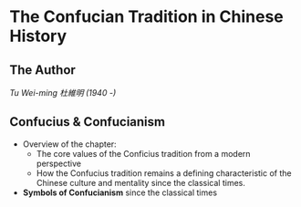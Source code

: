 # The Confucian Tradition in Chinese History

## The Author

_Tu Wei-ming 杜維明 (1940 -)_

## Confucius & Confucianism

- Overview of the chapter:
  - The core values of the Conficius tradition from a modern perspective
  - How the Confucius tradition remains a defining characteristic of the Chinese culture and mentality since the classical times.
- **Symbols of Confucianism** since the classical times
